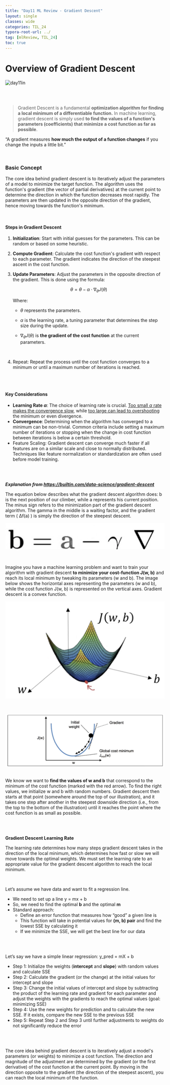 ```yaml
---
title: "Day11 ML Review - Gradient Descent"
layout: single
classes: wide
categories: TIL_24
typora-root-url: ../
tag: [mlReview, TIL_24]
toc: true
---
```


# Overview of Gradient Descent

<img src="/blog/images/2024-05-28-TIL24_Day11/468E21DA-2133-4F40-851E-9DF4C50AC71B.jpeg" alt="day11in">

<br><br>

> Gradient Descent is a fundamental **optimization algorithm for finding a local minimum of a differentiable function.** In machine learning, gradient descent is simply used **to find the values of a function's parameters (coefficients) that minimize a cost function as far as possible**.

“A gradient measures **how much the output of a function changes** if you change the inputs a little bit.”

<br>

### Basic Concept

The core idea behind gradient descent is to iteratively adjust the parameters of a model to minimize the target function. The algorithm uses the function's gradient (the vector of partial derivatives) at the current point to determine the direction in which the function decreases most rapidly. The parameters are then updated in the opposite direction of the gradient, hence moving towards the function's minimum.

<br>

#### **Steps in Gradient Descent**

1. **Initialization**: Start with initial guesses for the parameters. This can be random or based on some heuristic.

2. **Compute Gradient**: Calculate the cost function's gradient with respect to each parameter. The gradient indicates the direction of the steepest ascent in the cost function.

3. **Update Parameters**: Adjust the parameters in the opposite direction of the gradient. This is done using the formula:

   <center>

   $$
   \theta = \theta - \alpha \cdot \nabla_\theta J(\theta)
   $$

   </center>

   Where:
      - $\theta$ represents the parameters.

      - $\alpha$ is the learning rate, a tuning parameter that determines the step size during the update.

      - $\nabla_\theta J(\theta)$ is **the gradient of the cost function** at the current parameters. 

        <br>

4. Repeat: Repeat the process until the cost function converges to a minimum or until a maximum number of iterations is reached.

<br><br>

#### **Key Considerations**

- **Learning Rate $\alpha$**: The choice of learning rate is crucial. <u>Too small $\alpha$ rate makes the convergence slow</u>, while <u>too large can lead to overshooting</u> the minimum or even divergence.
- **Convergence**: Determining when the algorithm has converged to a minimum can be non-trivial. Common criteria include setting a maximum number of iterations or stopping when the change in cost function between iterations is below a certain threshold.  
- Feature Scaling: Gradient descent can converge much faster if all features are on a similar scale and close to normally distributed. Techniques like feature normalization or standardization are often used before model training. 

<br><br>

***Explanation from <https://builtin.com/data-science/gradient-descent>***

The equation below describes what the gradient descent algorithm does: b is the next position of our climber, while a represents his current position. The minus sign refers to the minimization part of the gradient descent algorithm. The gamma in the middle is a waiting factor, and the gradient term ( Δf(a) ) is simply the direction of the steepest descent.



![image-20240531133507189](/images/2024-05-28-TIL24_Day11/image-20240531133507189.png)



<br>

Imagine you have a machine learning problem and want to train your algorithm with gradient descent **to minimize your cost-function J(w, b)** and reach its local minimum by tweaking its parameters (w and b). The image below shows the horizontal axes representing the parameters (w and b), while the cost function J(w, b) is represented on the vertical axes. Gradient descent is a convex function.<br>

![image-20240531133535995](/images/2024-05-28-TIL24_Day11/image-20240531133535995.png)

<br>

![image-20240531133543158](/images/2024-05-28-TIL24_Day11/image-20240531133543158.png)

<br>We know we want to **find the values of w and b** that correspond to the minimum of the cost function (marked with the red arrow). To find the right values, we initialize w and b with random numbers. Gradient descent then starts at that point (somewhere around the top of our illustration), and it takes one step after another in the steepest downside direction (i.e., from the top to the bottom of the illustration) until it reaches the point where the cost function is as small as possible.

<br><br>



**Gradient Descent Learning Rate**

The learning rate determines how many steps gradient descent takes in the direction of the local minimum, which determines how fast or slow we will move towards the optimal weights. We must set the learning rate to an appropriate value for the gradient descent algorithm to reach the local minimum. 

<br>

Let’s assume we have data and want to fit a regression line.

- We need to set up a line y = mx + b
- So, we need to find the optimal **b** and the optimal **m**
- Standard approach:
  - Define an error function that measures how “good” a given line is
  - This function will take in potential values for **(m, b) pair** and find the lowest SSE by calculating it
  - If we minimize the SSE, we will get the best line for our data

<br><br>



Let’s say we have a simple linear regression: y_pred = mX + b

- Step 1: Initialize the weights (**intercept** and **slope**) with random values and calculate SSE
- Step 2: Calculate the gradient (or the change) at the initial values for intercept and slope
- Step 3: Change the initial values of intercept and slope by subtracting the product of the learning rate and gradient for each parameter and adjust the weights with the gradients to reach the optimal values (goal: minimizing SSE)
- Step 4: Use the new weights for prediction and to calculate the new SSE. If it exists, compare the new SSE to the previous SSE
- Step 5: Repeat Step 2 and Step 3 until further adjustments to weights do not significantly reduce the error

<br><br>



The core idea behind gradient descent is to iteratively adjust a model's parameters (or weights) to minimize a cost function. The direction and magnitude of the adjustment are determined by the gradient (or the first derivative) of the cost function at the current point. By moving in the direction opposite to the gradient (the direction of the steepest ascent), you can reach the local minimum of the function.
